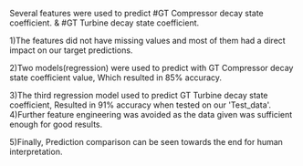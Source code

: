 Several features were used to predict #GT Compressor decay state coefficient. & #GT Turbine decay state coefficient.

1)The features did not have missing values and most of them had a direct impact on our target predictions. 

2)Two models(regression) were used to predict with GT Compressor decay state coefficient value, Which resulted in 85% accuracy. 

3)The third regression model used to predict GT Turbine decay state coefficient, Resulted in 91% accuracy when tested on our 'Test_data'. 
4)Further feature engineering was avoided as the data given was sufficient enough for good results. 

5)Finally, Prediction comparison can be seen towards the end for human interpretation.
